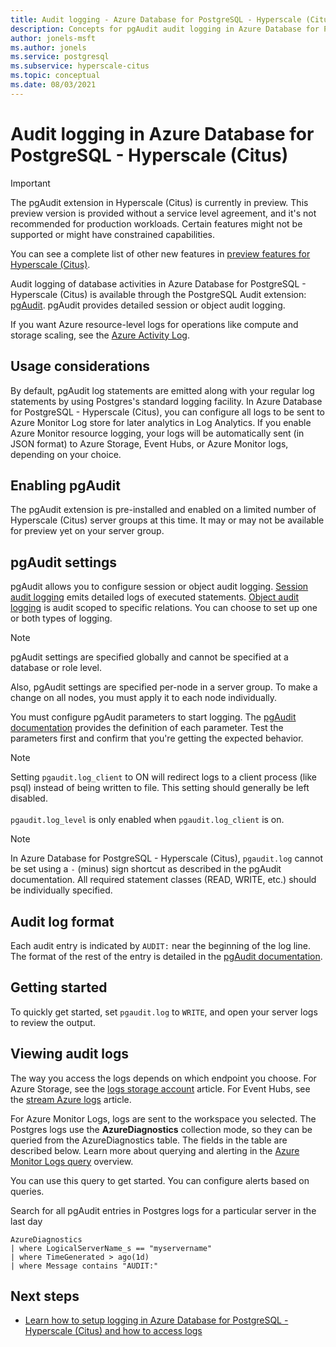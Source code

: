 ```yaml
---
title: Audit logging - Azure Database for PostgreSQL - Hyperscale (Citus)
description: Concepts for pgAudit audit logging in Azure Database for PostgreSQL - Hyperscale (Citus).
author: jonels-msft
ms.author: jonels
ms.service: postgresql
ms.subservice: hyperscale-citus
ms.topic: conceptual
ms.date: 08/03/2021
---
```


# Audit logging in Azure Database for PostgreSQL - Hyperscale (Citus)

> [!IMPORTANT]
> The pgAudit extension in Hyperscale (Citus) is currently in preview. This
> preview version is provided without a service level agreement, and it's not
> recommended for production workloads. Certain features might not be supported
> or might have constrained capabilities.
>
> You can see a complete list of other new features in [preview features for
> Hyperscale (Citus)](product-updates.md).

Audit logging of database activities in Azure Database for PostgreSQL - Hyperscale (Citus) is available through the PostgreSQL Audit extension: [pgAudit](https://www.pgaudit.org/). pgAudit provides detailed session or object audit logging.

If you want Azure resource-level logs for operations like compute and storage scaling, see the [Azure Activity Log](../../azure-monitor/essentials/platform-logs-overview.md).

## Usage considerations
By default, pgAudit log statements are emitted along with your regular log statements by using Postgres's standard logging facility. In Azure Database for PostgreSQL - Hyperscale (Citus), you can configure all logs to be sent to Azure Monitor Log store for later analytics in Log Analytics. If you enable Azure Monitor resource logging, your logs will be automatically sent (in JSON format) to Azure Storage, Event Hubs, or Azure Monitor logs, depending on your choice.

## Enabling pgAudit

The pgAudit extension is pre-installed and enabled on a limited number of
Hyperscale (Citus) server groups at this time. It may or may not be available
for preview yet on your server group.

## pgAudit settings

pgAudit allows you to configure session or object audit logging. [Session audit logging](https://github.com/pgaudit/pgaudit/blob/master/README.md#session-audit-logging) emits detailed logs of executed statements. [Object audit logging](https://github.com/pgaudit/pgaudit/blob/master/README.md#object-audit-logging) is audit scoped to specific relations. You can choose to set up one or both types of logging. 

> [!NOTE]
> pgAudit settings are specified globally and cannot be specified at a database or role level.
>
> Also, pgAudit settings are specified per-node in a server group. To make a change on all nodes, you must apply it to each node individually.

You must configure pgAudit parameters to start logging. The [pgAudit documentation](https://github.com/pgaudit/pgaudit/blob/master/README.md#settings) provides the definition of each parameter. Test the parameters first and confirm that you're getting the expected behavior.

> [!NOTE]
> Setting `pgaudit.log_client` to ON will redirect logs to a client process (like psql) instead of being written to file. This setting should generally be left disabled. <br> <br>
> `pgaudit.log_level` is only enabled when `pgaudit.log_client` is on.

> [!NOTE]
> In Azure Database for PostgreSQL - Hyperscale (Citus), `pgaudit.log` cannot be set using a `-` (minus) sign shortcut as described in the pgAudit documentation. All required statement classes (READ, WRITE, etc.) should be individually specified.

## Audit log format
Each audit entry is indicated by `AUDIT:` near the beginning of the log line. The format of the rest of the entry is detailed in the [pgAudit documentation](https://github.com/pgaudit/pgaudit/blob/master/README.md#format).

## Getting started
To quickly get started, set `pgaudit.log` to `WRITE`, and open your server logs to review the output. 

## Viewing audit logs
The way you access the logs depends on which endpoint you choose. For Azure Storage, see the [logs storage account](../../azure-monitor/essentials/resource-logs.md#send-to-azure-storage) article. For Event Hubs, see the [stream Azure logs](../../azure-monitor/essentials/resource-logs.md#send-to-azure-event-hubs) article.

For Azure Monitor Logs, logs are sent to the workspace you selected. The Postgres logs use the **AzureDiagnostics** collection mode, so they can be queried from the AzureDiagnostics table. The fields in the table are described below. Learn more about querying and alerting in the [Azure Monitor Logs query](../../azure-monitor/logs/log-query-overview.md) overview.

You can use this query to get started. You can configure alerts based on queries.

Search for all pgAudit entries in Postgres logs for a particular server in the last day
```kusto
AzureDiagnostics
| where LogicalServerName_s == "myservername"
| where TimeGenerated > ago(1d) 
| where Message contains "AUDIT:"
```

## Next steps

- [Learn how to setup logging in Azure Database for PostgreSQL - Hyperscale (Citus) and how to access logs](howto-logging.md)

